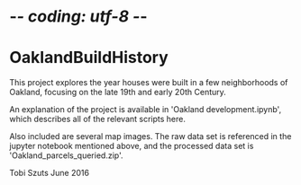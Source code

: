 # -*- coding: utf-8 -*-

# OaklandBuildHistory

This project explores the year houses were built in a few
neighborhoods of Oakland, focusing on the late 19th and early 20th
Century.

An explanation of the project is available in 'Oakland
development.ipynb', which describes all of the relevant scripts here.

Also included are several map images.  The raw data set is referenced
in the jupyter notebook mentioned above, and the processed data set is
'Oakland_parcels_queried.zip'.

Tobi Szuts
June 2016
